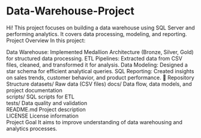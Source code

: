 # Data-Warehouse-Project
Hi! This project focuses on building a data warehouse using SQL Server and performing analytics. It covers data processing, modeling, and reporting.
Project Overview
In this project:

Data Warehouse: Implemented Medallion Architecture (Bronze, Silver, Gold) for structured data processing.
ETL Pipelines: Extracted data from CSV files, cleaned, and transformed it for analysis.
Data Modeling: Designed a star schema for efficient analytical queries.
SQL Reporting: Created insights on sales trends, customer behavior, and product performance.
📂 Repository Structure
datasets/  Raw data (CSV files)
docs/ Data flow, data models, and project documentation  
scripts/  SQL scripts for ETL  
tests/  Data quality and validation  
README.md  Project description  
LICENSE  License information  
Project Goal
It aims to improve understanding of data warehousing and analytics processes.
